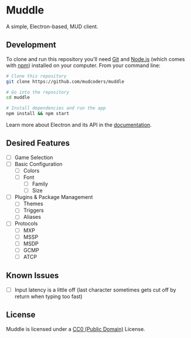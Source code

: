 # Muddle

A simple, Electron-based, MUD client.

## Development

To clone and run this repository you'll need [Git](https://git-scm.com) and [Node.js](https://nodejs.org/en/download/) (which comes with [npm](http://npmjs.com)) installed on your computer. From your command line:

```bash
# Clone this repository
git clone https://github.com/mudcoders/muddle

# Go into the repository
cd muddle

# Install dependencies and run the app
npm install && npm start
```

Learn more about Electron and its API in the [documentation](http://electron.atom.io/docs/latest).

## Desired Features

- [ ] Game Selection
- [ ] Basic Configuration
  - [ ] Colors
  - [ ] Font
    - [ ] Family
    - [ ] Size
- [ ] Plugins & Package Management
  - [ ] Themes
  - [ ] Triggers
  - [ ] Aliases
- [ ] Protocols
  - [ ] MXP
  - [ ] MSSP
  - [ ] MSDP
  - [ ] GCMP
  - [ ] ATCP

## Known Issues

- [ ] Input latency is a little off (last character sometimes gets cut off by return when typing too fast)

## License

Muddle is licensed under a [CC0 (Public Domain)](LICENSE.md) License.
